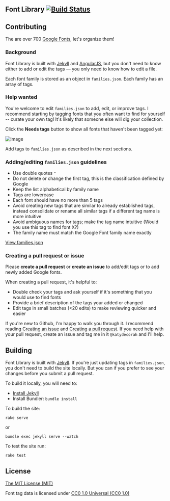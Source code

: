 Font Library [![Build Status](https://travis-ci.org/katydecorah/font-library.svg?branch=gh-pages)](https://travis-ci.org/katydecorah/font-library)
-----------

## Contributing

The are over 700 [Google Fonts](http://www.google.com/fonts), let's organize them!

### Background

Font Library is built with [Jekyll](http://jekyllrb.com/) and [AngularJS](https://angularjs.org/), but you don't need to know either to add or edit the tags &mdash; you only need to know how to edit a file.

Each font family is stored as an object in `families.json`. Each family has an array of tags.

### Help wanted

You're welcome to edit `families.json` to add, edit, or improve tags. I recommend starting by tagging fonts that you often want to find for yourself -- curate your own tag! It's likely that someone else will dig your collection.

Click the **Needs tags** button to show all fonts that haven't been tagged yet:

![image](https://cloud.githubusercontent.com/assets/2180540/8320903/29c5dbc8-19ee-11e5-8489-1f5cf7f32b5e.png)

Add tags to `families.json` as described in the next sections.

### Adding/editing `families.json` guidelines

* Use double quotes `"`
* Do not delete or change the first tag, this is the classification defined by Google
* Keep the list alphabetical by family name
* Tags are lowercase
* Each font should have no more than 5 tags
* Avoid creating new tags that are similar to already established tags, instead consolidate or rename all similar tags if a different tag name is more intuitive
* Avoid ambiguous names for tags; make the tag name intuitive (Would you use this tag to find font X?)
* The family name must match the Google Font family name exactly

[View families.json](https://github.com/katydecorah/font-library/blob/gh-pages/families.json)

### Creating a pull request or issue

Please **create a pull request** or **create an issue** to add/edit tags or to add newly added Google fonts.

When creating a pull request, it's helpful to:
* Double check your tags and ask yourself if it's something that you would use to find fonts
* Provide a brief description of the tags your added or changed
* Edit tags in small batches (<20 edits) to make reviewing quicker and easier

If you're new to Github, I'm happy to walk you through it. I recommend reading [Creating an issue](https://help.github.com/articles/creating-an-issue/) and [Creating a pull request](https://help.github.com/articles/creating-a-pull-request/). If you need help with your pull request, create an issue and tag me in it `@katydecorah` and I'll help.

## Building

Font Library is built with [Jekyll](http://jekyllrb.com/). If you're just updating tags in `families.json`, you don't need to build the site locally. But you can if you prefer to see your changes before you submit a pull request.

To build it locally, you will need to:

* [Install Jekyll](https://help.github.com/articles/using-jekyll-with-pages/#installing-jekyll)
* Install Bundler: `bundle install`

To build the site:

`rake serve`

or

`bundle exec jekyll serve --watch`

To test the site run:

`rake test`

## License

[The MIT License (MIT)](LICENSE)

Font tag data is licensed under [CC0 1.0 Universal (CC0 1.0)](http://creativecommons.org/publicdomain/zero/1.0/)
